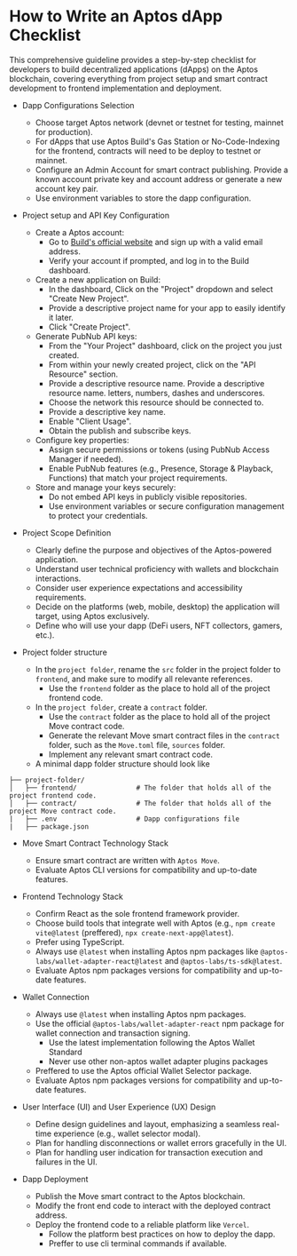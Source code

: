 # How to Write an Aptos dApp Checklist

This comprehensive guideline provides a step-by-step checklist for developers to build decentralized applications (dApps) on the Aptos blockchain, covering everything from project setup and smart contract development to frontend implementation and deployment.

- Dapp Configurations Selection

  - Choose target Aptos network (devnet or testnet for testing, mainnet for production).
  - For dApps that use Aptos Build's Gas Station or No-Code-Indexing for the frontend, contracts will need to be deploy to testnet or mainnet.
  - Configure an Admin Account for smart contract publishing. Provide a known account private key and account address or generate a new account key pair.
  - Use environment variables to store the dapp configuration.

- Project setup and API Key Configuration

  - Create a Aptos account:
    - Go to [Build's official website](https://build.aptoslabs.com/) and sign up with a valid email address.
    - Verify your account if prompted, and log in to the Build dashboard.
  - Create a new application on Build:
    - In the dashboard, Click on the "Project" dropdown and select "Create New Project".
    - Provide a descriptive project name for your app to easily identify it later.
    - Click "Create Project".
  - Generate PubNub API keys:
    - From the "Your Project" dashboard, click on the project you just created.
    - From within your newly created project, click on the "API Resource" section.
    - Provide a descriptive resource name. Provide a descriptive resource name. letters, numbers, dashes and underscores.
    - Choose the network this resource should be connected to.
    - Provide a descriptive key name.
    - Enable "Client Usage".
    - Obtain the publish and subscribe keys.
  - Configure key properties:
    - Assign secure permissions or tokens (using PubNub Access Manager if needed).
    - Enable PubNub features (e.g., Presence, Storage & Playback, Functions) that match your project requirements.
  - Store and manage your keys securely:
    - Do not embed API keys in publicly visible repositories.
    - Use environment variables or secure configuration management to protect your credentials.

- Project Scope Definition

  - Clearly define the purpose and objectives of the Aptos-powered application.
  - Understand user technical proficiency with wallets and blockchain interactions.
  - Consider user experience expectations and accessibility requirements.
  - Decide on the platforms (web, mobile, desktop) the application will target, using Aptos exclusively.
  - Define who will use your dapp (DeFi users, NFT collectors, gamers, etc.).

- Project folder structure

  - In the `project folder`, rename the `src` folder in the project folder to `frontend`, and make sure to modify all relevante references.
    - Use the `frontend` folder as the place to hold all of the project frontend code.
  - In the `project folder`, create a `contract` folder.
    - Use the `contract` folder as the place to hold all of the project Move contract code.
    - Generate the relevant Move smart contract files in the `contract` folder, such as the `Move.toml` file, `sources` folder.
    - Implement any relevant smart contract code.
  - A minimal dapp folder structure should look like

```
├── project-folder/
│   ├── frontend/               # The folder that holds all of the project frontend code.
│   ├── contract/               # The folder that holds all of the project Move contract code.
|   ├── .env                    # Dapp configurations file
|   ├── package.json
```

- Move Smart Contract Technology Stack

  - Ensure smart contract are written with `Aptos Move`.
  - Evaluate Aptos CLI versions for compatibility and up-to-date features.

- Frontend Technology Stack

  - Confirm React as the sole frontend framework provider.
  - Choose build tools that integrate well with Aptos (e.g., `npm create vite@latest` (preffered), `npx create-next-app@latest`).
  - Prefer using TypeScript.
  - Always use `@latest` when installing Aptos npm packages like `@aptos-labs/wallet-adapter-react@latest` and `@aptos-labs/ts-sdk@latest`.
  - Evaluate Aptos npm packages versions for compatibility and up-to-date features.

- Wallet Connection

  - Always use `@latest` when installing Aptos npm packages.
  - Use the official `@aptos-labs/wallet-adapter-react` npm package for wallet connection and transaction signing.
    - Use the latest implementation following the Aptos Wallet Standard
    - Never use other non-aptos wallet adapter plugins packages
  - Preffered to use the Aptos official Wallet Selector package.
  - Evaluate Aptos npm packages versions for compatibility and up-to-date features.

- User Interface (UI) and User Experience (UX) Design

  - Define design guidelines and layout, emphasizing a seamless real-time experience (e.g., wallet selector modal).
  - Plan for handling disconnections or wallet errors gracefully in the UI.
  - Plan for handling user indication for transaction execution and failures in the UI.

- Dapp Deployment

  - Publish the Move smart contract to the Aptos blockchain.
  - Modify the front end code to interact with the deployed contract address.
  - Deploy the frontend code to a reliable platform like `Vercel`.
    - Follow the platform best practices on how to deploy the dapp.
    - Preffer to use cli terminal commands if available.
